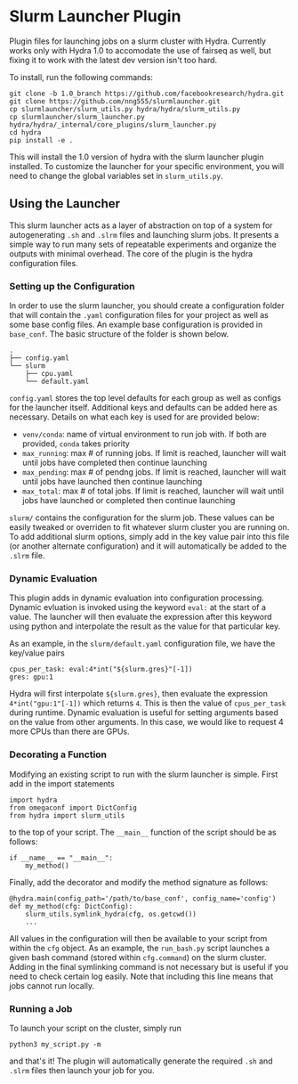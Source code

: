# Slurm Launcher Plugin

Plugin files for launching jobs on a slurm cluster with Hydra. Currently works only with Hydra 1.0 to accomodate the use of fairseq as well, but fixing it to work with the latest dev version isn't too hard.

To install, run the following commands:

```
git clone -b 1.0_branch https://github.com/facebookresearch/hydra.git
git clone https://github.com/nng555/slurmlauncher.git
cp slurmlauncher/slurm_utils.py hydra/hydra/slurm_utils.py
cp slurmlauncher/slurm_launcher.py hydra/hydra/_internal/core_plugins/slurm_launcher.py
cd hydra
pip install -e .
```

This will install the 1.0 version of hydra with the slurm launcher plugin installed. To customize the launcher for your specific environment, you will need to change the global variables set in `slurm_utils.py`.

## Using the Launcher

This slurm launcher acts as a layer of abstraction on top of a system for autogenerating `.sh` and `.slrm` files and launching slurm jobs. It presents a simple way to run many sets of repeatable experiments and organize the outputs with minimal overhead. The core of the plugin is the hydra configuration files.

### Setting up the Configuration
In order to use the slurm launcher, you should create a configuration folder that will contain the `.yaml` configuration files for your project as well as some base config files. An example base configuration is provided in `base_conf`. The basic structure of the folder is shown below.

```
.
├── config.yaml
└── slurm
    ├── cpu.yaml
    └── default.yaml
```

`config.yaml` stores the top level defaults for each group as well as configs for the launcher itself. Additional keys and defaults can be added here as necessary. Details on what each key is used for are provided below:
- `venv/conda`: name of virtual environment to run job with. If both are provided, `conda` takes priority
- `max_running`: max \# of running jobs. If limit is reached, launcher will wait until jobs have completed then continue launching
- `max_pending`: max \# of pendng jobs. If limit is reached, launcher will wait until jobs have launched then continue launching
- `max_total`: max \# of total jobs. If limit is reached, launcher will wait until jobs have launched or completed then continue launching

`slurm/` contains the configuration for the slurm job. These values can be easily tweaked or overriden to fit whatever slurm cluster you are running on. To add additional slurm options, simply add in the key value pair into this file (or another alternate configuration) and it will automatically be added to the `.slrm` file.

### Dynamic Evaluation
This plugin adds in dynamic evaluation into configuration processing. Dynamic evluation is invoked using the keyword `eval:` at the start of a value. The launcher will then evaluate the expression after this keyword using python and interpolate the result as the value for that particular key.

As an example, in the `slurm/default.yaml` configuration file, we have the key/value pairs
```
cpus_per_task: eval:4*int("${slurm.gres}"[-1])
gres: gpu:1
```
Hydra will first interpolate `${slurm.gres}`, then evaluate the expression `4*int("gpu:1"[-1])` which returns `4`. This is then the value of `cpus_per_task` during runtime. 
Dynamic evaluation is useful for setting arguments based on the value from other arguments. In this case, we would like to request 4 more CPUs than there are GPUs.

### Decorating a Function
Modifying an existing script to run with the slurm launcher is simple. First add in the import statements
```
import hydra
from omegaconf import DictConfig
from hydra import slurm_utils
```
to the top of your script. The `__main__` function of the script should be as follows:
```
if __name__ == "__main__":
    my_method()
```
Finally, add the decorator and modify the method signature as follows:
```
@hydra.main(config_path='/path/to/base_conf', config_name='config')
def my_method(cfg: DictConfig):
    slurm_utils.symlink_hydra(cfg, os.getcwd())
    ...
```
All values in the configuration will then be available to your script from within the `cfg` object. As an example, the `run_bash.py` script launches a given bash command (stored within `cfg.command`) on the slurm cluster.
Adding in the final symlinking command is not necessary but is useful if you need to check certain log easily. Note that including this line means that jobs cannot run locally.

### Running a Job
To launch your script on the cluster, simply run
```
python3 my_script.py -m
```
and that's it! The plugin will automatically generate the required `.sh` and `.slrm` files then launch your job for you.


